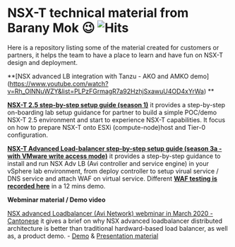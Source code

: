 # NSX-T technical material from Barany Mok :wink: ![Hits](https://hits.seeyoufarm.com/api/count/incr/badge.svg?url=https://github.com/nsxdemo/nsx-POC-lab-setup-material/edit/master/README.md)
Here is a repository listing some of the material created for customers or partners, it helps the team to have a place to learn and have fun on NSX-T design and deployment.

**[NSX advanced LB integration with Tanzu - AKO and AMKO demo] (https://www.youtube.com/watch?v=Rh_OlNNuWZY&list=PLPzFGrmagR7a92HzhjSxawuU4OD4xYrWa) **

**[NSX-T 2.5 step-by-step setup guide (season 1)](https://drive.google.com/file/d/1zHuZt3yjkbPo3zwk4mMRCset8RCnsLNA/view?usp=sharing)**
it provides a step-by-step on-boarding lab setup guidance for partner to build a simple POC/demo NSX-T 2.5 environment and start to experience NSX-T capabilities.
It focus on how to prepare NSX-T onto ESXi (compute-node)host and Tier-0 configuration.



**[NSX-T Advanced Load-balancer step-by-step setup guide (season 3a - with VMware write access mode)](https://drive.google.com/file/d/1X5_XZh_YxKPG3FVoLJeETm08uNJLQD1m/view?usp=sharing)**
it provides a step-by-step guidance to install and run NSX Adv LB (Avi controller and service engine) in your vSphere lab environment, from deploy controller to setup virual service / DNS service and attach WAF on virtual service. Different **[WAF testing is recorded here](https://drive.google.com/file/d/1l3qaU--_ooZCkkKNS9vH34Hiry7ojmnm/view?usp=sharing)** in a 12 mins demo.





**Webminar material / Demo video**

[NSX advanced Loadbalancer (Avi Network) webminar in March 2020 - Cantonese](https://drive.google.com/file/d/1z7jNJCv57LXq3_wcLj13s0GYtyC7R1KW/view?usp=sharing)
it gives a brief on why NSX advanced loadbalancer distributed architecture is better than traditional hardward-based load balancer, as well as, a product demo. - [Demo](https://drive.google.com/file/d/1QP5LTU_SB1zuWZm6GpmaAe_DQYWU4Ki_/view?usp=sharing) & 
[Presentation material](https://drive.google.com/file/d/1R_Yj-AlHG0juTLaS7MVmet67yshaK4dy/view?usp=sharing)




